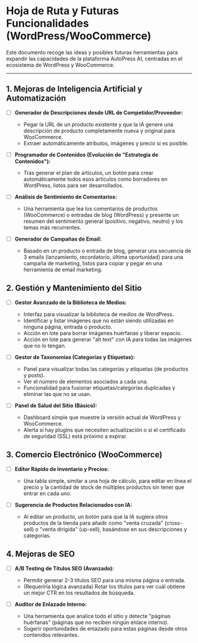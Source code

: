 # Hoja de Ruta y Futuras Funcionalidades (WordPress/WooCommerce)

Este documento recoge las ideas y posibles futuras herramientas para expandir las capacidades de la plataforma AutoPress AI, centradas en el ecosistema de WordPress y WooCommerce.

---

## 1. Mejoras de Inteligencia Artificial y Automatización

-   [ ] **Generador de Descripciones desde URL de Competidor/Proveedor:**
    -   Pegar la URL de un producto existente y que la IA genere una descripción de producto completamente nueva y original para WooCommerce.
    -   Extraer automáticamente atributos, imágenes y precio si es posible.

-   [ ] **Programador de Contenidos (Evolución de "Estrategia de Contenidos"):**
    -   Tras generar el plan de artículos, un botón para crear automáticamente todos esos artículos como borradores en WordPress, listos para ser desarrollados.

-   [ ] **Análisis de Sentimiento de Comentarios:**
    -   Una herramienta que lea los comentarios de productos (WooCommerce) o entradas de blog (WordPress) y presente un resumen del sentimiento general (positivo, negativo, neutro) y los temas más recurrentes.

-   [ ] **Generador de Campañas de Email:**
    -   Basado en un producto o entrada de blog, generar una secuencia de 3 emails (lanzamiento, recordatorio, última oportunidad) para una campaña de marketing, listos para copiar y pegar en una herramienta de email marketing.

## 2. Gestión y Mantenimiento del Sitio

-   [ ] **Gestor Avanzado de la Biblioteca de Medios:**
    -   Interfaz para visualizar la biblioteca de medios de WordPress.
    -   Identificar y listar imágenes que no están siendo utilizadas en ninguna página, entrada o producto.
    -   Acción en lote para borrar imágenes huérfanas y liberar espacio.
    -   Acción en lote para generar "alt text" con IA para todas las imágenes que no lo tengan.

-   [ ] **Gestor de Taxonomías (Categorías y Etiquetas):**
    -   Panel para visualizar todas las categorías y etiquetas (de productos y posts).
    -   Ver el número de elementos asociados a cada una.
    -   Funcionalidad para fusionar etiquetas/categorías duplicadas y eliminar las que no se usan.

-   [ ] **Panel de Salud del Sitio (Básico):**
    -   Dashboard simple que muestre la versión actual de WordPress y WooCommerce.
    -   Alerta si hay plugins que necesiten actualización o si el certificado de seguridad (SSL) está próximo a expirar.

## 3. Comercio Electrónico (WooCommerce)

-   [ ] **Editor Rápido de Inventario y Precios:**
    -   Una tabla simple, similar a una hoja de cálculo, para editar en línea el precio y la cantidad de stock de múltiples productos sin tener que entrar en cada uno.

-   [ ] **Sugerencia de Productos Relacionados con IA:**
    -   Al editar un producto, un botón para que la IA sugiera otros productos de la tienda para añadir como "venta cruzada" (cross-sell) o "venta dirigida" (up-sell), basándose en sus descripciones y categorías.

## 4. Mejoras de SEO

-   [ ] **A/B Testing de Títulos SEO (Avanzado):**
    -   Permitir generar 2-3 títulos SEO para una misma página o entrada.
    -   (Requeriría lógica avanzada) Rotar los títulos para ver cuál obtiene un mejor CTR en los resultados de búsqueda.

-   [ ] **Auditor de Enlazado Interno:**
    -   Una herramienta que analice todo el sitio y detecte "páginas huérfanas" (páginas que no reciben ningún enlace interno).
    -   Sugerir oportunidades de enlazado para estas páginas desde otros contenidos relevantes.
